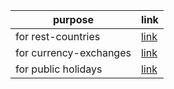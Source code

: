|purpose| link  |
|---| ------------- |
|for rest-countries |[link](https://restcountries.eu/rest/v2/all)|
|for currency-exchanges | [link](https://api.exchangeratesapi.io/latest)  |
|for public holidays |[link](https://date.nager.at/Api)|
   